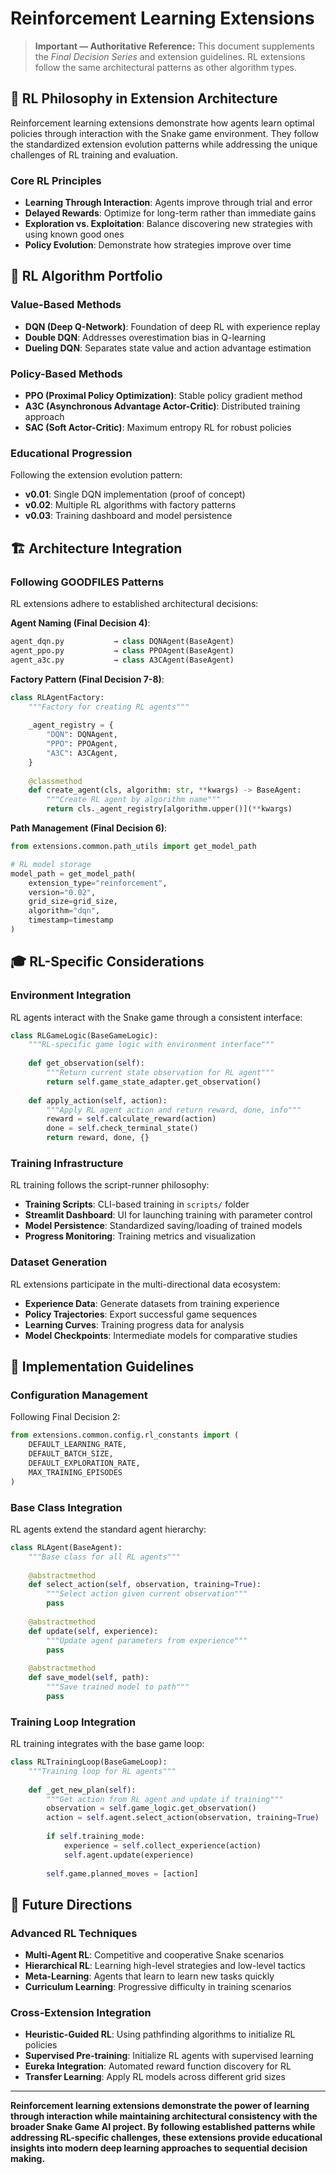 # Reinforcement Learning Extensions

> **Important — Authoritative Reference:** This document supplements the _Final Decision Series_ and extension guidelines. RL extensions follow the same architectural patterns as other algorithm types.

## 🎯 **RL Philosophy in Extension Architecture**

Reinforcement learning extensions demonstrate how agents learn optimal policies through interaction with the Snake game environment. They follow the standardized extension evolution patterns while addressing the unique challenges of RL training and evaluation.

### **Core RL Principles**
- **Learning Through Interaction**: Agents improve through trial and error
- **Delayed Rewards**: Optimize for long-term rather than immediate gains
- **Exploration vs. Exploitation**: Balance discovering new strategies with using known good ones
- **Policy Evolution**: Demonstrate how strategies improve over time

## 🧠 **RL Algorithm Portfolio**

### **Value-Based Methods**
- **DQN (Deep Q-Network)**: Foundation of deep RL with experience replay
- **Double DQN**: Addresses overestimation bias in Q-learning
- **Dueling DQN**: Separates state value and action advantage estimation

### **Policy-Based Methods**
- **PPO (Proximal Policy Optimization)**: Stable policy gradient method
- **A3C (Asynchronous Advantage Actor-Critic)**: Distributed training approach
- **SAC (Soft Actor-Critic)**: Maximum entropy RL for robust policies

### **Educational Progression**
Following the extension evolution pattern:
- **v0.01**: Single DQN implementation (proof of concept)
- **v0.02**: Multiple RL algorithms with factory patterns
- **v0.03**: Training dashboard and model persistence

## 🏗️ **Architecture Integration**

### **Following GOODFILES Patterns**
RL extensions adhere to established architectural decisions:

**Agent Naming (Final Decision 4)**:
```python
agent_dqn.py           → class DQNAgent(BaseAgent)
agent_ppo.py           → class PPOAgent(BaseAgent)
agent_a3c.py           → class A3CAgent(BaseAgent)
```

**Factory Pattern (Final Decision 7-8)**:
```python
class RLAgentFactory:
    """Factory for creating RL agents"""
    
    _agent_registry = {
        "DQN": DQNAgent,
        "PPO": PPOAgent,
        "A3C": A3CAgent,
    }
    
    @classmethod
    def create_agent(cls, algorithm: str, **kwargs) -> BaseAgent:
        """Create RL agent by algorithm name"""
        return cls._agent_registry[algorithm.upper()](**kwargs)
```

**Path Management (Final Decision 6)**:
```python
from extensions.common.path_utils import get_model_path

# RL model storage
model_path = get_model_path(
    extension_type="reinforcement",
    version="0.02",
    grid_size=grid_size,
    algorithm="dqn",
    timestamp=timestamp
)
```

## 🎓 **RL-Specific Considerations**

### **Environment Integration**
RL agents interact with the Snake game through a consistent interface:
```python
class RLGameLogic(BaseGameLogic):
    """RL-specific game logic with environment interface"""
    
    def get_observation(self):
        """Return current state observation for RL agent"""
        return self.game_state_adapter.get_observation()
    
    def apply_action(self, action):
        """Apply RL agent action and return reward, done, info"""
        reward = self.calculate_reward(action)
        done = self.check_terminal_state()
        return reward, done, {}
```

### **Training Infrastructure**
RL training follows the script-runner philosophy:
- **Training Scripts**: CLI-based training in `scripts/` folder
- **Streamlit Dashboard**: UI for launching training with parameter control
- **Model Persistence**: Standardized saving/loading of trained models
- **Progress Monitoring**: Training metrics and visualization

### **Dataset Generation**
RL extensions participate in the multi-directional data ecosystem:
- **Experience Data**: Generate datasets from training experience
- **Policy Trajectories**: Export successful game sequences
- **Learning Curves**: Training progress data for analysis
- **Model Checkpoints**: Intermediate models for comparative studies

## 🚀 **Implementation Guidelines**

### **Configuration Management**
Following Final Decision 2:
```python
from extensions.common.config.rl_constants import (
    DEFAULT_LEARNING_RATE,
    DEFAULT_BATCH_SIZE,
    DEFAULT_EXPLORATION_RATE,
    MAX_TRAINING_EPISODES
)
```

### **Base Class Integration**
RL agents extend the standard agent hierarchy:
```python
class RLAgent(BaseAgent):
    """Base class for all RL agents"""
    
    @abstractmethod
    def select_action(self, observation, training=True):
        """Select action given current observation"""
        pass
    
    @abstractmethod
    def update(self, experience):
        """Update agent parameters from experience"""
        pass
    
    @abstractmethod
    def save_model(self, path):
        """Save trained model to path"""
        pass
```

### **Training Loop Integration**
RL training integrates with the base game loop:
```python
class RLTrainingLoop(BaseGameLoop):
    """Training loop for RL agents"""
    
    def _get_new_plan(self):
        """Get action from RL agent and update if training"""
        observation = self.game_logic.get_observation()
        action = self.agent.select_action(observation, training=True)
        
        if self.training_mode:
            experience = self.collect_experience(action)
            self.agent.update(experience)
        
        self.game.planned_moves = [action]
```

## 🔮 **Future Directions**

### **Advanced RL Techniques**
- **Multi-Agent RL**: Competitive and cooperative Snake scenarios
- **Hierarchical RL**: Learning high-level strategies and low-level tactics
- **Meta-Learning**: Agents that learn to learn new tasks quickly
- **Curriculum Learning**: Progressive difficulty in training scenarios

### **Cross-Extension Integration**
- **Heuristic-Guided RL**: Using pathfinding algorithms to initialize RL policies
- **Supervised Pre-training**: Initialize RL agents with supervised learning
- **Eureka Integration**: Automated reward function discovery for RL
- **Transfer Learning**: Apply RL models across different grid sizes

---

**Reinforcement learning extensions demonstrate the power of learning through interaction while maintaining architectural consistency with the broader Snake Game AI project. By following established patterns while addressing RL-specific challenges, these extensions provide educational insights into modern deep learning approaches to sequential decision making.**
